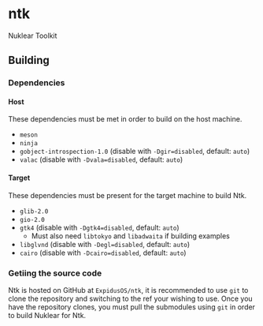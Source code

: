 # ntk

Nuklear Toolkit

## Building

### Dependencies

#### Host

These dependencies must be met in order to build on the host machine.

- `meson`
- `ninja`
- `gobject-introspection-1.0` (disable with `-Dgir=disabled`, default: `auto`)
- `valac` (disable with `-Dvala=disabled`, default: `auto`)

#### Target

These dependencies must be present for the target machine to build Ntk.

- `glib-2.0`
- `gio-2.0`
- `gtk4` (disable with `-Dgtk4=disabled`, default: `auto`)
  - Must also need `libtokyo` and `libadwaita` if building examples
- `libglvnd` (disable with `-Degl=disabled`, default: `auto`)
- `cairo` (disable with `-Dcairo=disabled`, default: `auto`)

### Getiing the source code

Ntk is hosted on GitHub at `ExpidusOS/ntk`, it is recommended to use `git` to clone the repository and switching
to the ref your wishing to use. Once you have the repository clones, you must pull the submodules using `git`
in order to build Nuklear for Ntk.
